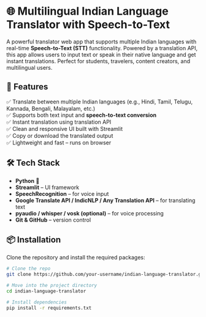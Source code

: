 # 🌐 Multilingual Indian Language Translator with Speech-to-Text

A powerful translator web app that supports multiple Indian languages with real-time **Speech-to-Text (STT)** functionality. Powered by a translation API, this app allows users to input text or speak in their native language and get instant translations. Perfect for students, travelers, content creators, and multilingual users.

## 🚀 Features

✅ Translate between multiple Indian languages (e.g., Hindi, Tamil, Telugu, Kannada, Bengali, Malayalam, etc.)  
✅ Supports both text input and **speech-to-text conversion**  
✅ Instant translation using translation API  
✅ Clean and responsive UI built with Streamlit  
✅ Copy or download the translated output  
✅ Lightweight and fast – runs on browser  

## 🛠️ Tech Stack

- **Python** 🐍  
- **Streamlit** – UI framework  
- **SpeechRecognition** – for voice input  
- **Google Translate API / IndicNLP / Any Translation API** – for translating text  
- **pyaudio / whisper / vosk (optional)** – for voice processing  
- **Git & GitHub** – version control  

## 📦 Installation

Clone the repository and install the required packages:

```bash
# Clone the repo
git clone https://github.com/your-username/indian-language-translator.git

# Move into the project directory
cd indian-language-translator

# Install dependencies
pip install -r requirements.txt
